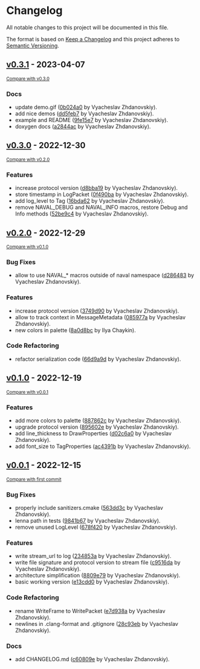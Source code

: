 # Changelog

All notable changes to this project will be documented in this file.

The format is based on [Keep a Changelog](http://keepachangelog.com/en/1.0.0/)
and this project adheres to [Semantic Versioning](http://semver.org/spec/v2.0.0.html).

<!-- insertion marker -->
## [v0.3.1](https://github.com/nvi-research/naval/releases/tag/v0.3.1) - 2023-04-07

<small>[Compare with v0.3.0](https://github.com/nvi-research/naval/compare/v0.3.0...v0.3.1)</small>

### Docs

- update demo.gif ([0b024a0](https://github.com/nvi-research/naval/commit/0b024a090e7cb91d4b9114b9bf0b1ac2e86d5c91) by Vyacheslav Zhdanovskiy).
- add nice demos ([dd5feb7](https://github.com/nvi-research/naval/commit/dd5feb71da6218d83bd40c6a13dc2acac86de172) by Vyacheslav Zhdanovskiy).
- example and README ([9fe15e7](https://github.com/nvi-research/naval/commit/9fe15e78d1ca84beaf0b79b94c5c19b8b49f8e1b) by Vyacheslav Zhdanovskiy).
- doxygen docs ([a2844ac](https://github.com/nvi-research/naval/commit/a2844ac9b9dfc9f17745afcfc8c68a527edd8bfb) by Vyacheslav Zhdanovskiy).

## [v0.3.0](https://github.com/nvi-research/naval/releases/tag/v0.3.0) - 2022-12-30

<small>[Compare with v0.2.0](https://github.com/nvi-research/naval/compare/v0.2.0...v0.3.0)</small>

### Features

- increase protocol version ([d8bba19](https://github.com/nvi-research/naval/commit/d8bba19276652fb3e7abe74d59102c4d43efe58b) by Vyacheslav Zhdanovskiy).
- store timestamp in LogPacket ([0f490ba](https://github.com/nvi-research/naval/commit/0f490bac6a16556beee8e822f359e56894fbdf6b) by Vyacheslav Zhdanovskiy).
- add log_level to Tag ([16bda62](https://github.com/nvi-research/naval/commit/16bda621b41d26dec10fd418eb632e701798e2de) by Vyacheslav Zhdanovskiy).
- remove NAVAL_DEBUG and NAVAL_INFO macros, restore Debug and Info methods ([52be9c4](https://github.com/nvi-research/naval/commit/52be9c4cd6d247224af3ff0731faa294aa5291a0) by Vyacheslav Zhdanovskiy).

## [v0.2.0](https://github.com/nvi-research/naval/releases/tag/v0.2.0) - 2022-12-29

<small>[Compare with v0.1.0](https://github.com/nvi-research/naval/compare/v0.1.0...v0.2.0)</small>

### Bug Fixes

- allow to use NAVAL_* macros outside of naval namespace ([d286483](https://github.com/nvi-research/naval/commit/d286483ad352d674afbcfbeb39acc2a1e683e42f) by Vyacheslav Zhdanovskiy).

### Features

- increase protocol version ([3749d90](https://github.com/nvi-research/naval/commit/3749d90f777c23d2f9ed0ce49f237cfee3af194e) by Vyacheslav Zhdanovskiy).
- allow to track context in MessageMetadata ([085977a](https://github.com/nvi-research/naval/commit/085977abca782f8cc178ed4ee1a795571af336d7) by Vyacheslav Zhdanovskiy).
- new colors in palette ([8a0d8bc](https://github.com/nvi-research/naval/commit/8a0d8bc14f666f79cba55931dccce5234701a358) by Ilya Chaykin).

### Code Refactoring

- refactor serialization code ([66d9a9d](https://github.com/nvi-research/naval/commit/66d9a9dadeec5556f2d5d8c529ed579af1f84a5b) by Vyacheslav Zhdanovskiy).

## [v0.1.0](https://github.com/nvi-research/naval/releases/tag/v0.1.0) - 2022-12-19

<small>[Compare with v0.0.1](https://github.com/nvi-research/naval/compare/v0.0.1...v0.1.0)</small>

### Features

- add more colors to palette ([887862c](https://github.com/nvi-research/naval/commit/887862cf2b81ab1ee0109c6fd8702ce56eaf0c2b) by Vyacheslav Zhdanovskiy).
- upgrade protocol version ([895602e](https://github.com/nvi-research/naval/commit/895602e6981bc588fea148db50f39e54a03fbad6) by Vyacheslav Zhdanovskiy).
- add line_thickness to DrawProperties ([d02c6a0](https://github.com/nvi-research/naval/commit/d02c6a0ba59f93de658ef53b0b8d2c365350da00) by Vyacheslav Zhdanovskiy).
- add font_size to TagProperties ([ac4391b](https://github.com/nvi-research/naval/commit/ac4391b44ac57958c8ee12b497d67a3537d81b13) by Vyacheslav Zhdanovskiy).

## [v0.0.1](https://github.com/nvi-research/naval/releases/tag/v0.0.1) - 2022-12-15

<small>[Compare with first commit](https://github.com/nvi-research/naval/compare/476539231851f77c20c63867df92dbfe464c8686...v0.0.1)</small>

### Bug Fixes

- properly include sanitizers.cmake ([563dd3c](https://github.com/nvi-research/naval/commit/563dd3c7947b397d710bf88981977566a3e19257) by Vyacheslav Zhdanovskiy).
- lenna path in tests ([9841b67](https://github.com/nvi-research/naval/commit/9841b67908a9a3e95e0a7c3c2000923dcfeb7845) by Vyacheslav Zhdanovskiy).
- remove unused LogLevel ([678f420](https://github.com/nvi-research/naval/commit/678f420df638c234fbf10f7ceaffcf6bbef96132) by Vyacheslav Zhdanovskiy).

### Features

- write stream_url to log ([234853a](https://github.com/nvi-research/naval/commit/234853a93b2c51ed104193fd01d13c1e84aab677) by Vyacheslav Zhdanovskiy).
- write file signature and protocol version to stream file ([c9516da](https://github.com/nvi-research/naval/commit/c9516da4b2ef3b335109831e1386052badb26fc6) by Vyacheslav Zhdanovskiy).
- architecture simplification ([8809e79](https://github.com/nvi-research/naval/commit/8809e79968a5ebbcadddbbe78437f95a63e7af46) by Vyacheslav Zhdanovskiy).
- basic working version ([e13cdd0](https://github.com/nvi-research/naval/commit/e13cdd0274ec2c6805b249d6675fee9f4858d4fd) by Vyacheslav Zhdanovskiy).

### Code Refactoring

- rename WriteFrame to WritePacket ([e7d938a](https://github.com/nvi-research/naval/commit/e7d938a500e2f5a2e38f6d0b92886d2c84075688) by Vyacheslav Zhdanovskiy).
- newlines in .clang-format and .gitignore ([28c93eb](https://github.com/nvi-research/naval/commit/28c93ebce2c15d68d8936490cda9401f472cd6f8) by Vyacheslav Zhdanovskiy).

### Docs

- add CHANGELOG.md ([c60809e](https://github.com/nvi-research/naval/commit/c60809e2c9e63de001af530b98726d5f5ed567c6) by Vyacheslav Zhdanovskiy).

